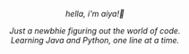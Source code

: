 <div align="center">
  
  _hella, i'm aiya!👋_

_Just a newbhie figuring out the world of code._    
_Learning Java and Python, one line at a time._

</div>
